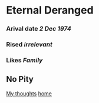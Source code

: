 # Eternal Deranged
### Arival date *2 Dec 1974*
### Rised *irrelevant*
### Likes *Family*
## No Pity
[My thoughts](https:www//youtube.com/wathch?v=nhYTREK5VSo)
[home](https://GonzoBFMC.github.io)
